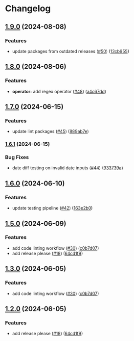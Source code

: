# Changelog

## [1.9.0](https://www.github.com/DMBerlin/json-forgefy/compare/v1.8.0...v1.9.0) (2024-08-08)


### Features

* update packages from outdated releases ([#50](https://www.github.com/DMBerlin/json-forgefy/issues/50)) ([13cb955](https://www.github.com/DMBerlin/json-forgefy/commit/13cb955c74d3f9986846ff6f909aa2d5ef986794))

## [1.8.0](https://www.github.com/DMBerlin/json-forgefy/compare/v1.7.0...v1.8.0) (2024-08-06)


### Features

* **operator:** add regex operator ([#48](https://www.github.com/DMBerlin/json-forgefy/issues/48)) ([a4c67dd](https://www.github.com/DMBerlin/json-forgefy/commit/a4c67dded97aae0ec334c8c59fd52704ab17d288))

## [1.7.0](https://www.github.com/DMBerlin/json-forgefy/compare/v1.6.1...v1.7.0) (2024-06-15)


### Features

* update lint packages ([#45](https://www.github.com/DMBerlin/json-forgefy/issues/45)) ([889ab7e](https://www.github.com/DMBerlin/json-forgefy/commit/889ab7e920f775dbaeb8addcd48e9776785a845c))

### [1.6.1](https://www.github.com/DMBerlin/json-forgefy/compare/v1.6.0...v1.6.1) (2024-06-15)


### Bug Fixes

* date diff testing on invalid date inputs ([#44](https://www.github.com/DMBerlin/json-forgefy/issues/44)) ([933739a](https://www.github.com/DMBerlin/json-forgefy/commit/933739a3af25bc0d229606dd7b615d8c382da22b))

## [1.6.0](https://www.github.com/DMBerlin/json-forgefy/compare/v1.5.0...v1.6.0) (2024-06-10)


### Features

* update testing pipeline ([#42](https://www.github.com/DMBerlin/json-forgefy/issues/42)) ([163e2b0](https://www.github.com/DMBerlin/json-forgefy/commit/163e2b0bd8d6c81d9938cd6e7afb8db0d4b9cbfb))

## [1.5.0](https://www.github.com/DMBerlin/json-forgefy/compare/v1.4.0...v1.5.0) (2024-06-09)


### Features

* add code linting workflow ([#30](https://www.github.com/DMBerlin/json-forgefy/issues/30)) ([c0b7d07](https://www.github.com/DMBerlin/json-forgefy/commit/c0b7d07b5ecd4449661d28cf15b0f823e44bad52))
* add release please ([#18](https://www.github.com/DMBerlin/json-forgefy/issues/18)) ([64cd1f9](https://www.github.com/DMBerlin/json-forgefy/commit/64cd1f9046da4c2d505ee3c71420c34ca47ce68f))

## [1.3.0](https://github.com/DMBerlin/json-forgefy/compare/v1.2.0...v1.3.0) (2024-06-05)


### Features

* add code linting workflow ([#30](https://github.com/DMBerlin/json-forgefy/issues/30)) ([c0b7d07](https://github.com/DMBerlin/json-forgefy/commit/c0b7d07b5ecd4449661d28cf15b0f823e44bad52))

## [1.2.0](https://github.com/DMBerlin/json-forgefy/compare/v1.1.0...v1.2.0) (2024-06-05)


### Features

* add release please ([#18](https://github.com/DMBerlin/json-forgefy/issues/18)) ([64cd1f9](https://github.com/DMBerlin/json-forgefy/commit/64cd1f9046da4c2d505ee3c71420c34ca47ce68f))
